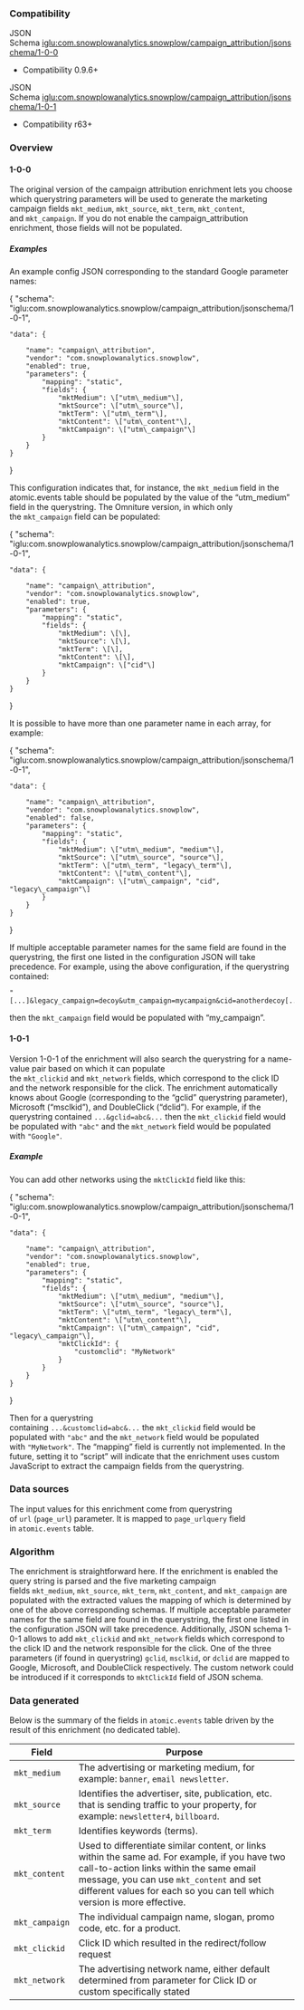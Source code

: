 ### Compatibility

JSON Schema [iglu:com.snowplowanalytics.snowplow/campaign\_attribution/jsonschema/1-0-0](http://iglucentral.com/schemas/com.snowplowanalytics.snowplow/campaign_attribution/jsonschema/1-0-0)

- Compatibility 0.9.6+

JSON Schema [iglu:com.snowplowanalytics.snowplow/campaign\_attribution/jsonschema/1-0-1](http://iglucentral.com/schemas/com.snowplowanalytics.snowplow/campaign_attribution/jsonschema/1-0-1)

- Compatibility r63+

### Overview

#### 1-0-0

The original version of the campaign attribution enrichment lets you choose which querystring parameters will be used to generate the marketing campaign fields `mkt_medium`, `mkt_source`, `mkt_term`, `mkt_content`, and `mkt_campaign`. If you do not enable the campaign\_attribution enrichment, those fields will not be populated.

##### Examples

An example config JSON corresponding to the standard Google parameter names:

{
	"schema": "iglu:com.snowplowanalytics.snowplow/campaign\_attribution/jsonschema/1-0-1",

	"data": {

		"name": "campaign\_attribution",
		"vendor": "com.snowplowanalytics.snowplow",
		"enabled": true,
		"parameters": {
			"mapping": "static",
			"fields": {
				"mktMedium": \["utm\_medium"\],
				"mktSource": \["utm\_source"\],
				"mktTerm": \["utm\_term"\],
				"mktContent": \["utm\_content"\],
				"mktCampaign": \["utm\_campaign"\]
			}
		}
	}
}

This configuration indicates that, for instance, the `mkt_medium` field in the atomic.events table should be populated by the value of the “utm\_medium” field in the querystring. The Omniture version, in which only the `mkt_campaign` field can be populated:

{
	"schema": "iglu:com.snowplowanalytics.snowplow/campaign\_attribution/jsonschema/1-0-1",

	"data": {

		"name": "campaign\_attribution",
		"vendor": "com.snowplowanalytics.snowplow",
		"enabled": true,
		"parameters": {
			"mapping": "static",
			"fields": {
				"mktMedium": \[\],
				"mktSource": \[\],
				"mktTerm": \[\],
				"mktContent": \[\],
				"mktCampaign": \["cid"\]
			}
		}
	}
}

It is possible to have more than one parameter name in each array, for example:

{
    "schema": "iglu:com.snowplowanalytics.snowplow/campaign\_attribution/jsonschema/1-0-1",

    "data": {

        "name": "campaign\_attribution",
        "vendor": "com.snowplowanalytics.snowplow",
        "enabled": false,
        "parameters": {
            "mapping": "static",
            "fields": {
                "mktMedium": \["utm\_medium", "medium"\],
                "mktSource": \["utm\_source", "source"\],
                "mktTerm": \["utm\_term", "legacy\_term"\],
                "mktContent": \["utm\_content"\],
                "mktCampaign": \["utm\_campaign", "cid", "legacy\_campaign"\]
            }
        }
    }
}

If multiple acceptable parameter names for the same field are found in the querystring, the first one listed in the configuration JSON will take precedence. For example, using the above configuration, if the querystring contained:

```
"[...]&legacy_campaign=decoy&utm_campaign=mycampaign&cid=anotherdecoy[...]"
```

then the `mkt_campaign` field would be populated with “my\_campaign”.

#### 1-0-1

Version 1-0-1 of the enrichment will also search the querystring for a name-value pair based on which it can populate the `mkt_clickid` and `mkt_network` fields, which correspond to the click ID and the network responsible for the click. The enrichment automatically knows about Google (corresponding to the “gclid” querystring parameter), Microsoft (“msclkid”), and DoubleClick (“dclid”). For example, if the querystring contained `...&gclid=abc&...` then the `mkt_clickid` field would be populated with `"abc"` and the `mkt_network` field would be populated with `"Google"`.

##### Example

You can add other networks using the `mktClickId` field like this:

{
    "schema": "iglu:com.snowplowanalytics.snowplow/campaign\_attribution/jsonschema/1-0-1",

    "data": {

        "name": "campaign\_attribution",
        "vendor": "com.snowplowanalytics.snowplow",
        "enabled": true,
        "parameters": {
            "mapping": "static",
            "fields": {
                "mktMedium": \["utm\_medium", "medium"\],
                "mktSource": \["utm\_source", "source"\],
                "mktTerm": \["utm\_term", "legacy\_term"\],
                "mktContent": \["utm\_content"\],
                "mktCampaign": \["utm\_campaign", "cid", "legacy\_campaign"\],
                "mktClickId": {
                    "customclid": "MyNetwork"
                }
            }
        }
    }
}

Then for a querystring containing `...&customclid=abc&...` the `mkt_clickid` field would be populated with `"abc"` and the `mkt_network` field would be populated with `"MyNetwork"`. The “mapping” field is currently not implemented. In the future, setting it to “script” will indicate that the enrichment uses custom JavaScript to extract the campaign fields from the querystring.

### Data sources

The input values for this enrichment come from querystring of `url` (`page_url`) parameter. It is mapped to `page_urlquery` field in `atomic.events` table.

### Algorithm

The enrichment is straightforward here. If the enrichment is enabled the query string is parsed and the five marketing campaign fields `mkt_medium`, `mkt_source`, `mkt_term`, `mkt_content`, and `mkt_campaign` are populated with the extracted values the mapping of which is determined by one of the above corresponding schemas. If multiple acceptable parameter names for the same field are found in the querystring, the first one listed in the configuration JSON will take precedence. Additionally, JSON schema 1-0-1 allows to add `mkt_clickid` and `mkt_network` fields which correspond to the click ID and the network responsible for the click. One of the three parameters (if found in querystring) `gclid`, `msclkid`, or `dclid` are mapped to Google, Microsoft, and DoubleClick respectively. The custom network could be introduced if it corresponds to `mktClickId` field of JSON schema.

### Data generated

Below is the summary of the fields in `atomic.events` table driven by the result of this enrichment (no dedicated table).

| Field | Purpose |
| --- | --- |
| `mkt_medium` | The advertising or marketing medium, for example: `banner`, `email newsletter`. |
| `mkt_source` | Identifies the advertiser, site, publication, etc. that is sending traffic to your property, for example: `newsletter4`, `billboard`. |
| `mkt_term` | Identifies keywords (terms). |
| `mkt_content` | Used to differentiate similar content, or links within the same ad. For example, if you have two call-to-action links within the same email message, you can use `mkt_content` and set different values for each so you can tell which version is more effective. |
| `mkt_campaign` | The individual campaign name, slogan, promo code, etc. for a product. |
| `mkt_clickid` | Click ID which resulted in the redirect/follow request |
| `mkt_network` | The advertising network name, either default determined from parameter for Click ID or custom specifically stated |
